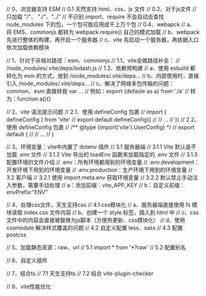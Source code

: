 // 0、浏览器支持 ESM
// 0.1 天然支持 html、css、js 文件
// 0.2、对于js文件
//     只加载 "/"、 "./"、"../"
//     不识别 import、require 不会自动去查找 node_modules 下的包，一个包可能应用成千上万个包
// 0.4、webapck
//     a、将 EMS、commonjs 都转为 webpack.require() 自己的模式加载
//     b、webpack 先进行整体的构建，再开启一个服务器
//     c、vite 先启动一个服务器，再依据入口依次加载依赖模块



// 1、针对于非相对路径：esm、commonjs
// 1.1、vite会做路径补全：
//     /node_modules/.vite/deps/lodash.js
// 1.2、依赖预构建
//    a、使用 esbuild 都转化为 esm 的方式，放到 /node_modules/.vite/deps...
//    b、内部使用时，直接引入 /node_modules/.vite/deps...
//    c、解决了网络多包传输的问题：common、esm 直接转我 var ...
//       例如：export {defaule as a} from './a' 
//       转为：function a(){}



// 2、vite 语法提示问题
// 2.1、使用 defineConfig 包裹
// import { defineConfig } from 'vite'
// export default defineConfig({
//   // ...
// })
// 2.2、使用 defineConfig 包裹
// /** @type {import('vite').UserConfig} */
// export default {
//   // ...
// }



// 3、环境变量：vite中内置了 dotenv 插件
// 3.1 服务器端
// 3.1.1 Vite 默认是不加载 .env 文件
// 3.1.2 Vite 导出的 loadEnv 函数来加载指定的 .env 文件
// 3.1.3 配置环境的文件介绍
//     .env：所有环境都用到的环境变量
//     .env.development：开发环境下用到的环境变量
//     .env.production：生产环境下用到的环境变量
// 3.2 客户端
// 3.2.1 使用 import.meta.env 获取环境变量
// 3.2.2 默认禁止手动注入参数，需要手动处理
//       a：添加前缀：vite_APP_KEY
//       b：自定义前缀：envPrefix:"ENV"




// 4、处理css文件，天生支持css
// 4.1 css模块化
//   a、服务器端直接使用 fs 模块读取 index.css 文件内容
//   b、创建一个 style 标签，插入到 html 中
//   c、css文件中的内容会直接被替换为js脚本（方便热更新、css模块化）
//   d、使用 cssmodule 解决样式覆盖的问题
// 4.2 自定义配置 less、sass
// 4.3 配置 postcss



// 5、加载静态资源：raw、url
// 5.1 import * from '*?raw' 
// 5.2 配置别名


// 6、自定义插件


// 7、结合ts
// 7.1 天生支持ts
// 7.2 结合 vite-plugin-checker



// 8、vite性能优化





